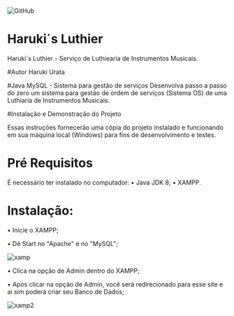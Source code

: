 ![GitHub](https://img.shields.io/github/license/harukisix/HarukisLuthier)

# Haruki´s Luthier
Haruki´s Luthier - Serviço de Luthiearia de Instrumentos Musicais.

#Autor
Haruki Urata

#Java MySQL - Sistema para gestão de serviços
Desenvolva passo a passo do zero um sistema para gestão de ordem de serviços (Sistema OS) de uma Luthiaria de Instrumentos Musicais.

#Instalação e Demonstração do Projeto

Essas instruções fornecerão uma cópia do projeto instalado e funcionando em sua máquina local (Windows) para fins de desenvolvimento e testes.

# Pré Requisitos
É necessário ter instalado no computador:
• Java JDK 8; • XAMPP.

# Instalação:
• Inicie o XAMPP;

• Dê Start no "Apache" e no "MySQL";

![xamp](https://github.com/harukisix/HarukisLuthier/assets/104094544/05a6e7eb-54b7-49e3-902b-3f08b341c084)

• Clica na opção de Admin dentro do XAMPP;

• Após clicar na opção de Admin, você será redirecionado para esse site e ai sim poderá criar seu Banco de Dados;

![xamp2](https://github.com/harukisix/HarukisLuthier/assets/104094544/71ac1daa-8f4e-4558-8fd6-13d29910cdc3)


